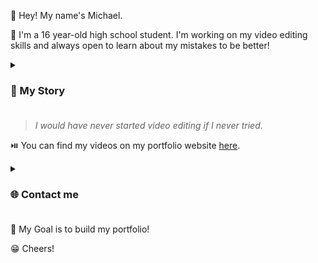👋 Hey! My name's Michael.

👦 I'm a 16 year-old high school student. I'm working on my video editing skills and always open to learn about my mistakes to be better!
<details>

<summary><h3>📎 My Story<h3></summary>
📸 I started video editing when I was 14 years-old in middle school (during covid). My first software was [Kdenlive](https://kdenlive.org) and I used it to build my old Minecraft Youtube channel which you can find [here](https://www.youtube.com/@imqrtin1).

🎬 I now use **Adobe Premiere Pro** which has been great and much more simpler. Most of my previous works have been deleted since I was young not knowing what a portfolio was. However...

</details>

> _I would have never started video editing if I never tried_.


⏯️ You can find my videos on my portfolio website [here](https://mxhal.github.io).

<details>

<summary><h3>🌐 Contact me<h3></summary>
📫 Email: imqrtinvu@gmail.com
  
💬 Discord: mxhal (id: 290311032138891266)
</details>

🎯 My Goal is to build my portfolio!

😁 Cheers!
<!--
**mxhal/mxhal** is a ✨ _special_ ✨ repository because its `README.md` (this file) appears on your GitHub profile.

Here are some ideas to get you started:

- 🔭 I’m currently working on ...
- 🌱 I’m currently learning ...
- 👯 I’m looking to collaborate on ...
- 🤔 I’m looking for help with ...
- 💬 Ask me about ...
- 📫 How to reach me: ...
- 😄 Pronouns: ...
- ⚡ Fun fact: ...
--> 

